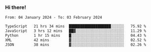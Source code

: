 ### Hi there!

<!--START_SECTION:waka-->

```txt
From: 04 January 2024 - To: 03 February 2024

TypeScript   21 hrs 34 mins  ███████████████████░░░░░░   75.92 %
JavaScript   3 hrs 12 mins   ██▓░░░░░░░░░░░░░░░░░░░░░░   11.29 %
Python       1 hr 15 mins    █░░░░░░░░░░░░░░░░░░░░░░░░   04.43 %
XML          42 mins         ▓░░░░░░░░░░░░░░░░░░░░░░░░   02.52 %
JSON         38 mins         ▓░░░░░░░░░░░░░░░░░░░░░░░░   02.26 %
```

<!--END_SECTION:waka-->
